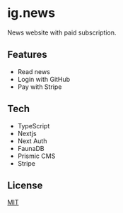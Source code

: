 # ig.news

News website with paid subscription.
## Features

- Read news
- Login with GitHub
- Pay with Stripe

## Tech

- TypeScript
- Nextjs
- Next Auth
- FaunaDB
- Prismic CMS
- Stripe

## License

[MIT](https://choosealicense.com/licenses/mit/)

